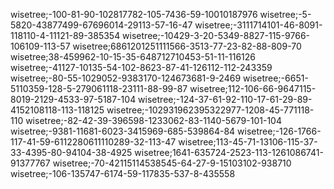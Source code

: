 wisetree;-100-81-90-102817782-105-7436-59-10010187976
wisetree;-5-5820-43877499-67696014-29113-57-16-47
wisetree;-3111714101-46-8091-118110-4-11121-89-385354
wisetree;-10429-3-20-5349-8827-115-9766-106109-113-57
wisetree;6861201251111566-3513-77-23-82-88-809-70
wisetree;38-459962-10-15-35-648712710453-51-11-116126
wisetree;-41127-10135-54-102-8623-87-41-126112-112-243359
wisetree;-80-55-1029052-9383170-124673681-9-2469
wisetree;-6651-5110359-128-5-279061118-23111-88-99-87
wisetree;112-106-66-9647115-8019-2129-4533-97-5187-104
wisetree;-124-37-61-92-110-17-61-29-89-4152108118-113-118125
wisetree;-102931962395322977-1208-45-771118-110
wisetree;-82-42-39-396598-1233062-83-1140-5679-101-104
wisetree;-9381-11681-6023-3415969-685-539864-84
wisetree;-126-1766-117-41-59-6112280611110289-32-113-47
wisetree;113-45-71-13106-115-37-33-4395-80-94104-38-4925
wisetree;1641-635724-2523-113-1261086741-91377767
wisetree;-70-42115114538545-64-27-9-15103102-938710
wisetree;-106-135747-6174-59-117835-537-8-435558


